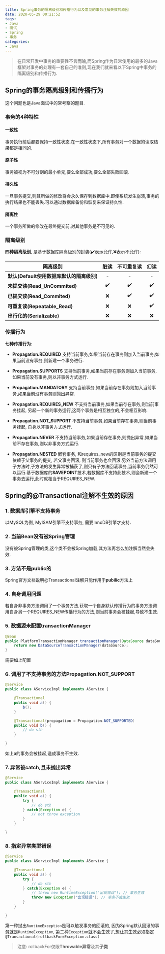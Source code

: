 ```yaml
---
title: Spring事务的隔离级别和传播行为以及常见的事务注解失效的原因
date: 2020-05-29 00:21:52
tags:
- Java
- 面试
- Spring
- 事务
categories:
- Java
---
```

> 在日常开发中事务的重要性不言而喻,而Spring作为日常使用的最多的Java框架对事务的处理有一套自己的准则,现在我们就来看以下Spring中事务的隔离级别和传播行为.
<!-- more -->

## Spring的事务隔离级别和传播行为

这个问题也是Java面试中的常考察的题目.

### 事务的4种特性

#### 一致性

事务执行前后都要保持一致性状态.在一致性状态下,所有事务对一个数据的读取结果都是相同的.

#### 原子性

事务被视为不可分割的最小单元,要么全部成功,要么全部失败回滚.

#### 持久性

一旦事务提交,则其所做的修改将会永久保存到数据库中.即使系统发生崩溃,事务的执行结果也不能丢失.可以通过数据库备份和恢复来保证持久性.

#### 隔离性

一个事务所做的修改在最终提交前,对其他事务是不可见的.

### 隔离级别

**四种隔离级别**, 是基于数据库隔离级别的封装(✔️表示允许,❌表示不允许):

|隔离级别|脏读|不可重复读|幻读|
|--|:--:|:--:|:--:|
|**默认(Default使用数据库默认的隔离级别)**|-|-|-|
|**未提交读(Read_UnCommited)**|✔️|✔️|✔️|
|**已提交读(Read_Commited)**|❌|✔️|✔️|
|**可重复读(Repeatable_Read)**|❌|❌|✔️|
|**串行化的(Serializable)**|❌|❌|❌|

### 传播行为

**七种传播行为**:

- **Propagation.REQUIRED**
支持当前事务,如果当前存在事务则加入当前事务;如果当前没有事务,则新建一个事务进行.

- **Propagation.SUPPORTS**
支持当前事务,如果当前存在事务则加入当前事务,如果当前没有事务,则以非事务方式运行.

- **Propagation.MANDATORY**
支持当前事务,如果当前存在事务则加入当前事务,如果当前没有事务则抛出异常.

- **Propagation.REQUIRES_NEW**
不支持当前事务,如果当前存在事务,则当前事务挂起, 另起一个新的事务运行,这两个事务是相互独立的,不会相互影响.

- **Propagation.NOT_SUPPORT**
不支持当前事务,如果当前存在事务,则当前事务挂起, 自身以非事务方式运行.

- **Propagation.NEVER**
不支持当前事务,如果当前存在事务,则抛出异常,如果当前不存在事务,则以非事务方式运行.

- **Propagation.NESTED**
嵌套事务, 和requires_new的区别是当前事务的提交依赖于父事务的提交, 若父事务回滚, 则当前事务也会回滚.另外当前方法调用子方法时,子方法的发生异常被捕获了,则只有子方法回滚事务,当前事务仍然可以运行.基于数据库的**SAVEPOINT**技术,若数据库不支持此技术,则会新建一个事务去运行,此时就相当于REQUIRES_NEW.

## Spring的@Transactional注解不生效的原因

### 1. 数据库引擎不支持事务

以MySQL为例, MyISAM引擎不支持事务, 需要InnoDB引擎才支持.

### 2. 当前Bean没有被Spring管理

没有被Spring管理的类,这个类不会被Spring加载,其方法再怎么加注解当然会失效.

### 3. 方法不是public的

Spring官方文档说明@Transactional注解只能作用于**pubilic**方法上

### 4. 自身调用问题

若自身非事务方法调用了一个事务方法,获取一个自身默认传播行为的事务方法调用自身另一个REQUIRES_NEW传播行为的方法,则当前事务会被挂起,导致不生效.

### 5. 数据源未配置transactionManager

```java
@Bean
public PlatformTransactionManager transactionManager(DataSource dataSource) {
    return new DataSourceTransactionManager(dataSource);
}
```

需要如上配置

### 6. 调用了不支持事务的方法Propagation.NOT_SUPPORT

```java
@Service
public class AServiceImpl implements AService {

    @Transactional
    public void a() {
        b();
    }

    @Transactional(propagation = Propagation.NOT_SUPPORTED)
    public void b() {
        // do sth
    }

}
```

如上a的事务会被挂起,造成事务不生效.

### 7. 异常被catch,且未抛出异常

```java
@Service
public class AServiceImpl implements AService {

    @Transactional
    public void a() {
        try {
            // do sth
        } catch(Exception e) {
            // not throw exception
        }
    }

}
```

### 8. 指定异常类型错误

```java
@Service
public class AServiceImpl implements AService {

    @Transactional
    public void a() {
        try {
            // do sth
        } catch(Exception e) {
            // throw new RuntimeException("出现错误"); // 事务生效
            throw new Exception("出现错误"); // 事务不会生效
        }
    }

}
```

第一种抛出`RuntimeException`是可以触发事务的回滚的, 因为Spring默认回滚的事务就是`RuntimeException`, 第二种`Exception`就不会生效了,想让其生效必须指定`@Transactional(rollbackFor=Exception.class)`
> 注意: rollbackFor仅限**Throwable异常**及其**子类**

